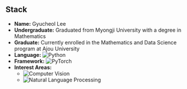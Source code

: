 ## Stack

- **Name:** Gyucheol Lee
- **Undergraduate:** Graduated from Myongji University with a degree in Mathematics
- **Graduate:** Currently enrolled in the Mathematics and Data Science program at Ajou University
- **Language:** ![Python](https://img.shields.io/badge/Python-3776AB?style=for-the-badge&logo=Python&logoColor=white)
- **Framework:** ![PyTorch](https://img.shields.io/badge/PyTorch-EE4C2C?style=for-the-badge&logo=PyTorch&logoColor=white)
- **Interest Areas:** 
  - ![Computer Vision](https://img.shields.io/badge/Computer_Vision-5C3EE8?style=for-the-badge&logo=Computer-Vision&logoColor=white)
  - ![Natural Language Processing](https://img.shields.io/badge/Natural_Language_Processing-8A51B5?style=for-the-badge&logo=Natural-Language-Processing&logoColor=white)
